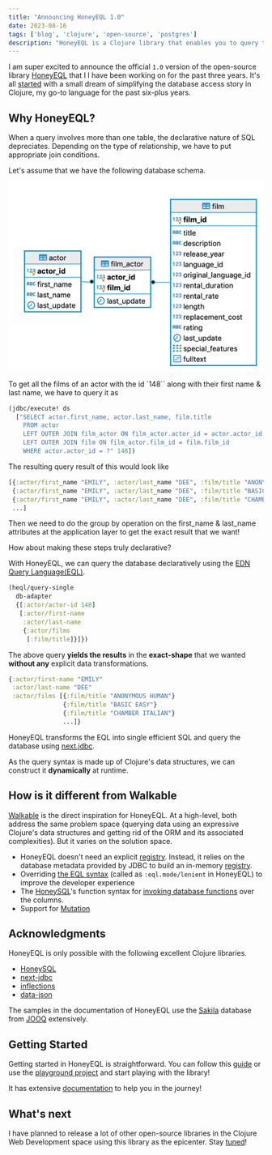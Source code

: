 ```yaml
---
title: "Announcing HoneyEQL 1.0"
date: 2023-08-16
tags: ['blog', 'clojure', 'open-source', 'postgres']
description: "HoneyEQL is a Clojure library that enables you to query the database declaratively using the EDN Query Language(EQL). It aims to simplify the effort required to work with relational databases in Clojure."
---
```


I am super excited to announce the official `1.0` version of the open-source library [HoneyEQL](https://github.com/tamizhvendan/honeyeql) that I I have been working on for the past three years. It's all [started](https://github.com/tamizhvendan/honeyeql/commit/b925247e87ba868857c8ad1e8b7ecdfa9ed21fc4) with a small dream of simplifying the database access story in Clojure, my go-to language for the past six-plus years.  

## Why HoneyEQL?

When a query involves more than one table, the declarative nature of SQL depreciates. Depending on the type of relationship, we have to put appropriate join conditions.

Let's assume that we have the following database schema.

![](https://raw.githubusercontent.com/tamizhvendan/honeyeql/master/doc/img/film_actor_er_diagram.png)

To get all the films of an actor with the id `148`` along with their first name & last name, we have to query it as

```clojure
(jdbc/execute! ds 
  ["SELECT actor.first_name, actor.last_name, film.title
    FROM actor
    LEFT OUTER JOIN film_actor ON film_actor.actor_id = actor.actor_id
    LEFT OUTER JOIN film ON film_actor.film_id = film.film_id
    WHERE actor.actor_id = ?" 148])
```

The resulting query result of this would look like

```clojure
[{:actor/first_name "EMILY", :actor/last_name "DEE", :film/title "ANONYMOUS HUMAN"}
 {:actor/first_name "EMILY", :actor/last_name "DEE", :film/title "BASIC EASY"}
 {:actor/first_name "EMILY", :actor/last_name "DEE", :film/title "CHAMBER ITALIAN"}
 ...]
```

Then we need to do the group by operation on the first_name & last_name attributes at the application layer to get the exact result that we want!

How about making these steps truly declarative?

With HoneyEQL, we can query the database declaratively using the [EDN Query Language(EQL)](https://edn-query-language.org/).

```clojure
(heql/query-single 
  db-adapter  
  {[:actor/actor-id 148] 
   [:actor/first-name 
    :actor/last-name 
    {:actor/films 
     [:film/title]}]})
```

The above query **yields the results** in the **exact-shape** that we wanted **without any** explicit data transformations.

```clojure
{:actor/first-name "EMILY"
 :actor/last-name "DEE"
 :actor/films [{:film/title "ANONYMOUS HUMAN"}
               {:film/title "BASIC EASY"}
               {:film/title "CHAMBER ITALIAN"}
               ...]}
```

HoneyEQL transforms the EQL into single efficient SQL and query the database using [next.jdbc](https://github.com/seancorfield/next-jdbc).

As the query syntax is made up of Clojure's data structures, we can construct it **dynamically** at runtime.

## How is it different from Walkable

[Walkable](https://walkable.gitlab.io/) is the direct inspiration for HoneyEQL. At a high-level, both address the same problem space (querying data using an expressive Clojure's data structures and getting rid of the ORM and its associated complexities). But it varies on the solution space.

* HoneyEQL doesn't need an explicit [registry](https://walkable.gitlab.io/walkable/1.3.0/registry.html). Instead, it relies on the database metadata provided by JDBC to build an in-memory [registry](https://cljdoc.org/d/com.github.tamizhvendan/honeyeql/1.0.0/doc/debugging-troubleshooting#viewing-entities--attributes-of-a-db-schema). 
* Overriding [the EQL syntax](https://cljdoc.org/d/com.github.tamizhvendan/honeyeql/1.0.0/doc/query-syntax#honeyeql-override-2) (called as `:eql.mode/lenient` in HoneyEQL) to improve the developer experience
* The [HoneySQL](https://github.com/jkk/honeysql)'s function syntax for [invoking database functions](https://cljdoc.org/d/com.github.tamizhvendan/honeyeql/1.0.0/doc/aggregate-queries) over the columns.   
* Support for [Mutation](https://cljdoc.org/d/com.github.tamizhvendan/honeyeql/1.0.0/doc/mutation)

## Acknowledgments

HoneyEQL is only possible with the following excellent Clojure libraries.

- [HoneySQL](https://github.com/jkk/honeysql)
- [next-jdbc](https://github.com/seancorfield/next-jdbc)
- [inflections](https://github.com/r0man/inflections-clj)
- [data-json](https://github.com/clojure/data.json)

The samples in the documentation of HoneyEQL use the [Sakila](https://www.jooq.org/sakila) database from [JOOQ](https://www.jooq.org) extensively.

## Getting Started

Getting started in HoneyEQL is straightforward. You can follow this [guide]((https://cljdoc.org/d/com.github.tamizhvendan/honeyeql/1.0.0/doc/getting-started)) or use the [playground project](https://github.com/tamizhvendan/honeyeql/tree/master/playground) and start playing with the library!

It has extensive [documentation](https://cljdoc.org/d/com.github.tamizhvendan/honeyeql/1.0.0) to help you in the journey!

## What's next

I have planned to release a lot of other open-source libraries in the Clojure Web Development space using this library as the epicenter. Stay [tuned](https://github.com/tamizhvendan)! 
